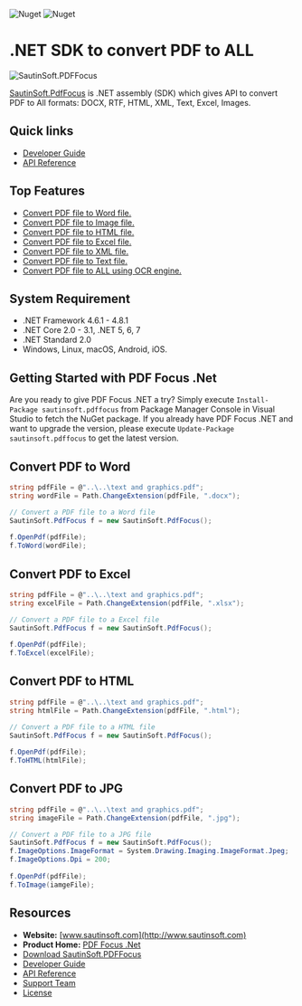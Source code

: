 ![Nuget](https://img.shields.io/nuget/v/sautinsoft.pdffocus) ![Nuget](https://img.shields.io/nuget/dt/sautinsoft.pdffocus) 
# .NET SDK to convert PDF to ALL

![SautinSoft.PDFFocus](https://camo.githubusercontent.com/cc2eec5de5e95c29016fc2410d99e1ca9095b35d6895b5e1e42dff7602273f53/68747470733a2f2f7777772e73617574696e736f66742e636f6d2f6d656469612f6769746875622f762e706e67)

[SautinSoft.PdfFocus](https://sautinsoft.com/products/pdf-focus/) is .NET assembly (SDK) which gives API  to convert PDF to All formats: DOCX, RTF, HTML, XML, Text, Excel, Images.

## Quick links

+ [Developer Guide](https://sautinsoft.com/products/pdf-focus/help/net/)
+ [API Reference](https://sautinsoft.com/products/pdf-focus/help/net/api-reference/html/N_SautinSoft.htm)

## Top Features

+ [Convert PDF file to Word file.](https://sautinsoft.com/products/pdf-focus/help/net/developer-guide/convert-pdf-to-word-csharp-vb-net.php)
+ [Convert PDF file to Image file.](https://sautinsoft.com/products/pdf-focus/help/net/developer-guide/convert-pdf-to-images-csharp-vb-net.php)
+ [Convert PDF file to HTML file.](https://sautinsoft.com/products/pdf-focus/help/net/developer-guide/convert-pdf-to-html-csharp-vb-net.php)
+ [Convert PDF file to Excel file.](https://sautinsoft.com/products/pdf-focus/help/net/developer-guide/convert-pdf-to-excel-csharp-vb-net.php)
+ [Convert PDF file to XML file.](https://sautinsoft.com/products/pdf-focus/help/net/developer-guide/convert-pdf-to-xml-csharp-vb-net.php)
+ [Convert PDF file to Text file.](https://sautinsoft.com/products/pdf-focus/help/net/developer-guide/convert-pdf-to-text-csharp-vb-net.php)
+ [Convert PDF file to ALL using OCR engine.](https://sautinsoft.com/products/pdf-focus/help/net/developer-guide/convert-pdf-to-all-ocr-engine-csharp-vb-net.php)

## System Requirement

* .NET Framework 4.6.1 - 4.8.1
* .NET Core 2.0 - 3.1, .NET 5, 6, 7
* .NET Standard 2.0
* Windows, Linux, macOS, Android, iOS.

## Getting Started with PDF Focus .Net

Are you ready to give PDF Focus .NET a try? Simply execute `Install-Package sautinsoft.pdffocus` from Package Manager Console in Visual Studio to fetch the NuGet package. If you already have PDF Focus .NET and want to upgrade the version, please execute `Update-Package sautinsoft.pdffocus` to get the latest version.

## Convert PDF to Word

```csharp
string pdfFile = @"..\..\text and graphics.pdf";
string wordFile = Path.ChangeExtension(pdfFile, ".docx");

// Convert a PDF file to a Word file
SautinSoft.PdfFocus f = new SautinSoft.PdfFocus();
            
f.OpenPdf(pdfFile);
f.ToWord(wordFile);
```
## Convert PDF to Excel

```csharp
string pdfFile = @"..\..\text and graphics.pdf";
string excelFile = Path.ChangeExtension(pdfFile, ".xlsx");

// Convert a PDF file to a Excel file
SautinSoft.PdfFocus f = new SautinSoft.PdfFocus();
            
f.OpenPdf(pdfFile);
f.ToExcel(excelFile);
```

## Convert PDF to HTML

```csharp
string pdfFile = @"..\..\text and graphics.pdf";
string htmlFile = Path.ChangeExtension(pdfFile, ".html");

// Convert a PDF file to a HTML file
SautinSoft.PdfFocus f = new SautinSoft.PdfFocus();
            
f.OpenPdf(pdfFile);
f.ToHTML(htmlFile);
```

## Convert PDF to JPG

```csharp
string pdfFile = @"..\..\text and graphics.pdf";
string imageFile = Path.ChangeExtension(pdfFile, ".jpg");

// Convert a PDF file to a JPG file
SautinSoft.PdfFocus f = new SautinSoft.PdfFocus();
f.ImageOptions.ImageFormat = System.Drawing.Imaging.ImageFormat.Jpeg;
f.ImageOptions.Dpi = 200;
         
f.OpenPdf(pdfFile);
f.ToImage(iamgeFile);
```

## Resources

+ **Website:** [www.sautinsoft.com](http://www.sautinsoft.com)
+ **Product Home:** [PDF Focus .Net](https://sautinsoft.com/products/pdf-focus/)
+ [Download SautinSoft.PDFFocus](https://sautinsoft.com/products/pdf-focus/download.php)
+ [Developer Guide](https://sautinsoft.com/products/pdf-focus/help/net/)
+ [API Reference](https://sautinsoft.com/products/pdf-focus/help/net/api-reference/html/N_SautinSoft.htm)
+ [Support Team](https://sautinsoft.com/support.php)
+ [License](https://sautinsoft.com/products/pdf-focus/help/net/getting-started/agreement.php)
